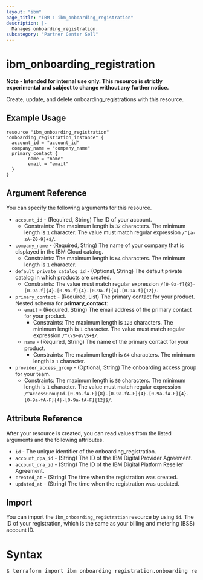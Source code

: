 ```yaml
---
layout: "ibm"
page_title: "IBM : ibm_onboarding_registration"
description: |-
  Manages onboarding_registration.
subcategory: "Partner Center Sell"
---
```


# ibm_onboarding_registration

**Note - Intended for internal use only. This resource is strictly experimental and subject to change without any further notice.**

Create, update, and delete onboarding_registrations with this resource.

## Example Usage

```hcl
resource "ibm_onboarding_registration" "onboarding_registration_instance" {
  account_id = "account_id"
  company_name = "company_name"
  primary_contact {
		name = "name"
		email = "email"
  }
}
```

## Argument Reference

You can specify the following arguments for this resource.

* `account_id` - (Required, String) The ID of your account.
  * Constraints: The maximum length is `32` characters. The minimum length is `1` character. The value must match regular expression `/^[a-zA-Z0-9]+$/`.
* `company_name` - (Required, String) The name of your company that is displayed in the IBM Cloud catalog.
  * Constraints: The maximum length is `64` characters. The minimum length is `1` character.
* `default_private_catalog_id` - (Optional, String) The default private catalog in which products are created.
  * Constraints: The value must match regular expression `/[0-9a-f]{8}-[0-9a-f]{4}-[0-9a-f]{4}-[0-9a-f]{4}-[0-9a-f]{12}/`.
* `primary_contact` - (Required, List) The primary contact for your product.
Nested schema for **primary_contact**:
	* `email` - (Required, String) The email address of the primary contact for your product.
	  * Constraints: The maximum length is `128` characters. The minimum length is `1` character. The value must match regular expression `/^\\S+@\\S+$/`.
	* `name` - (Required, String) The name of the primary contact for your product.
	  * Constraints: The maximum length is `64` characters. The minimum length is `1` character.
* `provider_access_group` - (Optional, String) The onboarding access group for your team.
  * Constraints: The maximum length is `50` characters. The minimum length is `1` character. The value must match regular expression `/^AccessGroupId-[0-9a-fA-F]{8}-[0-9a-fA-F]{4}-[0-9a-fA-F]{4}-[0-9a-fA-F]{4}-[0-9a-fA-F]{12}$/`.

## Attribute Reference

After your resource is created, you can read values from the listed arguments and the following attributes.

* `id` - The unique identifier of the onboarding_registration.
* `account_dpa_id` - (String) The ID of the IBM Digital Provider Agreement.
* `account_dra_id` - (String) The ID of the IBM Digital Platform Reseller Agreement.
* `created_at` - (String) The time when the registration was created.
* `updated_at` - (String) The time when the registration was updated.


## Import

You can import the `ibm_onboarding_registration` resource by using `id`. The ID of your registration, which is the same as your billing and metering (BSS) account ID.

# Syntax
<pre>
$ terraform import ibm_onboarding_registration.onboarding_registration <id>;
</pre>
